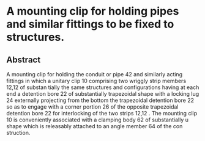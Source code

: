 # A mounting clip for holding pipes and similar fittings to be fixed to structures.

## Abstract
A mounting clip for holding the conduit or pipe 42 and similarly acting fittings in which a unitary clip 10 comprising two wriggly strip members 12,12 of substan tially the same structures and configurations having at each end a detention bore 22 of substantially trapezoidal shape with a locking lug 24 externally projecting from the bottom the trapezoidal detention bore 22 so as to engage with a corner portion 26 of the opposite trapezoidal detention bore 22 for interlocking of the two strips 12,12 . The mounting clip 10 is conveniently associated with a clamping body 62 of substantially u shape which is releasably attached to an angle member 64 of the con struction.